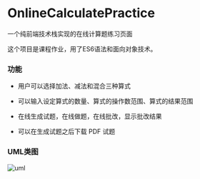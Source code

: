 # OnlineCalculatePractice
一个纯前端技术栈实现的在线计算题练习页面

这个项目是课程作业，用了ES6语法和面向对象技术。

### 功能

- 用户可以选择加法、减法和混合三种算式

- 可以输入设定算式的数量、算式的操作数范围、算式的结果范围

- 在线生成试题，在线做题，在线批改，显示批改结果

- 可以在生成试题之后下载 PDF 试题

### UML类图

![uml](https://github.com/zhpjy/OnlineCalculatePractice/raw/master/readmeImg/uml.png)
